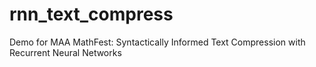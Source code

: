 # rnn_text_compress
Demo for MAA MathFest: Syntactically Informed Text Compression with Recurrent Neural Networks
